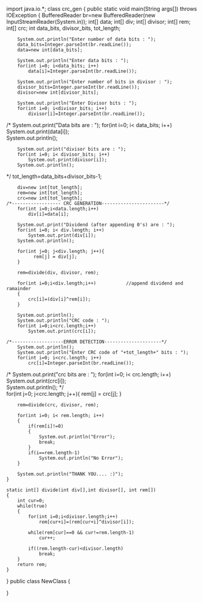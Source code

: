 import java.io.*;
class crc_gen
{
    public static void main(String args[]) throws IOException
    {
        BufferedReader br=new BufferedReader(new InputStreamReader(System.in));
        int[] data;
        int[] div;
        int[] divisor;
        int[] rem;
        int[] crc;
        int data_bits, divisor_bits, tot_length;
        
        System.out.println("Enter number of data bits : ");
        data_bits=Integer.parseInt(br.readLine());
        data=new int[data_bits];

        System.out.println("Enter data bits : ");
        for(int i=0; i<data_bits; i++)
            data[i]=Integer.parseInt(br.readLine());

        System.out.println("Enter number of bits in divisor : ");
        divisor_bits=Integer.parseInt(br.readLine());
        divisor=new int[divisor_bits];
        
        System.out.println("Enter Divisor bits : ");
        for(int i=0; i<divisor_bits; i++)
            divisor[i]=Integer.parseInt(br.readLine());


/*        System.out.print("Data bits are : ");
        for(int i=0; i< data_bits; i++)
            System.out.print(data[i]);        
        System.out.println();
        
        System.out.print("divisor bits are : ");
        for(int i=0; i< divisor_bits; i++)
            System.out.print(divisor[i]);        
        System.out.println();
        
*/        tot_length=data_bits+divisor_bits-1;
        
        div=new int[tot_length];
        rem=new int[tot_length];
        crc=new int[tot_length];
    /*------------------ CRC GENERATION-----------------------*/    
        for(int i=0;i<data.length;i++)
            div[i]=data[i];
        
        System.out.print("Dividend (after appending 0's) are : ");
        for(int i=0; i< div.length; i++)
            System.out.print(div[i]);        
        System.out.println();
        
        for(int j=0; j<div.length; j++){
              rem[j] = div[j];
        }
    
        rem=divide(div, divisor, rem);
        
        for(int i=0;i<div.length;i++)           //append dividend and ramainder
        {
            crc[i]=(div[i]^rem[i]);
        }
        
        System.out.println();
        System.out.println("CRC code : ");    
        for(int i=0;i<crc.length;i++)
            System.out.print(crc[i]);
            
    /*-------------------ERROR DETECTION---------------------*/    
        System.out.println();
        System.out.println("Enter CRC code of "+tot_length+" bits : ");
        for(int i=0; i<crc.length; i++)
            crc[i]=Integer.parseInt(br.readLine());
        
        
/*        System.out.print("crc bits are : ");
        for(int i=0; i< crc.length; i++)
            System.out.print(crc[i]);        
        System.out.println();
*/        
        for(int j=0; j<crc.length; j++){
              rem[j] = crc[j];
        }
    
        rem=divide(crc, divisor, rem);
        
        for(int i=0; i< rem.length; i++)
        {
            if(rem[i]!=0)
            {
                System.out.println("Error");
                break;
            }
            if(i==rem.length-1)
                System.out.println("No Error");
        }
        
        System.out.println("THANK YOU.... :)");
    }
    
    static int[] divide(int div[],int divisor[], int rem[])
    {
        int cur=0;
        while(true)
        {
            for(int i=0;i<divisor.length;i++)
                rem[cur+i]=(rem[cur+i]^divisor[i]);
            
            while(rem[cur]==0 && cur!=rem.length-1)
                cur++;
    
            if((rem.length-cur)<divisor.length)
                break;
        }
        return rem;
    }
}
public class NewClass {
    
}
